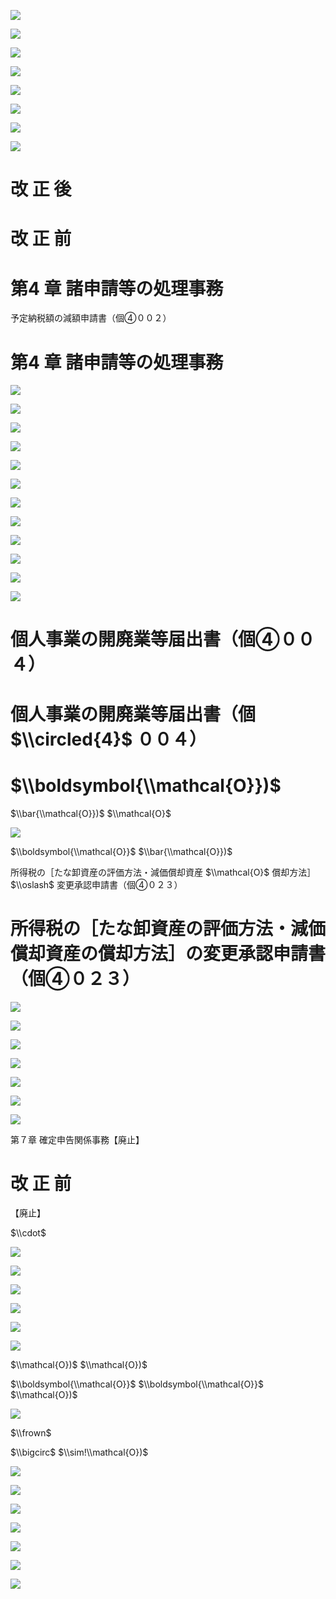 ![](https://www.nta.go.jp/tmp/d423a031-946b-43e9-b3ca-32574fd5513e/images/40401c7b8303d60dca17eac38f002dac90095a61ba02ab78c63729a60db6e70b.jpg)

![](https://www.nta.go.jp/tmp/d423a031-946b-43e9-b3ca-32574fd5513e/images/dd502ee7f98826bf82af096a1cb7c0a13c062f897998f07b76214cfeb7d53905.jpg)

![](https://www.nta.go.jp/tmp/d423a031-946b-43e9-b3ca-32574fd5513e/images/c6b1e930fb8279eebfd9e70fb5692381c4fdb09e940b8faf28aaa2c7e110315e.jpg)

![](https://www.nta.go.jp/tmp/d423a031-946b-43e9-b3ca-32574fd5513e/images/e8f3b26298d1009a5d852ead83a17aab21a76a59096a03ef5407f7b94d4ea8ca.jpg)

![](https://www.nta.go.jp/tmp/d423a031-946b-43e9-b3ca-32574fd5513e/images/a9d1a63daba01c7d1d5045d7975a9e36a1d09edc17e6bf3186c4400dfa4467c2.jpg)

![](https://www.nta.go.jp/tmp/d423a031-946b-43e9-b3ca-32574fd5513e/images/1adc3359629b91c1d2f30eb74e1450dc2cb0edd97b9ad4e71a99bdb83a26917d.jpg)

![](https://www.nta.go.jp/tmp/d423a031-946b-43e9-b3ca-32574fd5513e/images/b1fabe576a194de7f527c87b72353ebc287851193e10d3810bcbb9f0956dab23.jpg)

![](https://www.nta.go.jp/tmp/d423a031-946b-43e9-b3ca-32574fd5513e/images/5637eb0432b0a0b3211e3384d5ab043ea348839684ebf3cb4efac6060489d1c6.jpg)

# 改 正 後

# 改 正 前

# 第4 章 諸申請等の処理事務

予定納税額の減額申請書（個④００２）

# 第4 章 諸申請等の処理事務

![](https://www.nta.go.jp/tmp/d423a031-946b-43e9-b3ca-32574fd5513e/images/ac0644ee9008b709cd2f44bc08ce34b0a0c633c5fdabd2838aa795cc04474b05.jpg)

![](https://www.nta.go.jp/tmp/d423a031-946b-43e9-b3ca-32574fd5513e/images/2f8d1fc35058c538bb686a4c06c5e251388ddda9ebdb92e9a210bb9db0556ba0.jpg)

![](https://www.nta.go.jp/tmp/d423a031-946b-43e9-b3ca-32574fd5513e/images/1dca746a3f4643d457a0c375d00482da36285bd4d11a1d2fa6722d651bdaf91a.jpg)

![](https://www.nta.go.jp/tmp/d423a031-946b-43e9-b3ca-32574fd5513e/images/5238abd2027aa7dae381fe7541b9de4d9404dfe1f72f4c4c10fc19458e3c8394.jpg)

![](https://www.nta.go.jp/tmp/d423a031-946b-43e9-b3ca-32574fd5513e/images/4757bd8e781af51ea0ab28fa543c09e0dd745e6d82b7f99628f48ab97ecb7bf8.jpg)

![](https://www.nta.go.jp/tmp/d423a031-946b-43e9-b3ca-32574fd5513e/images/f18a09b5f8f58e4ad4bb9bc3476be06d8fd67622ca592c9a5ecf0a3a9bfb6eeb.jpg)

![](https://www.nta.go.jp/tmp/d423a031-946b-43e9-b3ca-32574fd5513e/images/c901800dfcc2d63ec9c51f58016b5af940916a3ee73e52b732f6392faccf1479.jpg)

![](https://www.nta.go.jp/tmp/d423a031-946b-43e9-b3ca-32574fd5513e/images/46cf12f62e11271752fd372572a85fdb6758e4abaa005288d1500ae7e19fb992.jpg)

![](https://www.nta.go.jp/tmp/d423a031-946b-43e9-b3ca-32574fd5513e/images/de1ebbd8f74145995c4c32ea745342451fed45c7f30934c2dfbbb1d58e53fb0d.jpg)

![](https://www.nta.go.jp/tmp/d423a031-946b-43e9-b3ca-32574fd5513e/images/a233b8305603fb0e3c5d09cedf955aa26704956f4bd3bd52b2263b13cd9024d4.jpg)

![](https://www.nta.go.jp/tmp/d423a031-946b-43e9-b3ca-32574fd5513e/images/f4d10a2bbbb96792062ddcb57fd1e3279e13114630733cfd730c3790e45d6c17.jpg)

![](https://www.nta.go.jp/tmp/d423a031-946b-43e9-b3ca-32574fd5513e/images/85985f51c31747e8d1cdb3caeb49a7531c30e037842d649c9d0f97f8d74678ee.jpg)

# 個人事業の開廃業等届出書（個④００４）

# 個人事業の開廃業等届出書（個 $\\circled{4}$ ００４）

# $\\boldsymbol{\\mathcal{O}})$

$\\bar{\\mathcal{O}})$ $\\mathcal{O}$

![](https://www.nta.go.jp/tmp/d423a031-946b-43e9-b3ca-32574fd5513e/images/78656c6f5fd3b661b9d64c4ab3e12e1631e06a28364408df31f56cc7d2bd8d28.jpg)

$\\boldsymbol{\\mathcal{O}}$ $\\bar{\\mathcal{O}})$

所得税の［たな卸資産の評価方法・減価償却資産 $\\mathcal{O}$ 償却方法］ $\\oslash$ 変更承認申請書（個④０２３）

# 所得税の［たな卸資産の評価方法・減価償却資産の償却方法］の変更承認申請書（個④０２３）

![](https://www.nta.go.jp/tmp/d423a031-946b-43e9-b3ca-32574fd5513e/images/635f68e95a7f9fe07e275fcdcc20f13976680f25d897d367972a668368898d69.jpg)

![](https://www.nta.go.jp/tmp/d423a031-946b-43e9-b3ca-32574fd5513e/images/ff5420b8ecc764b5c62e7f58b9bc585af11e203e67206973481618bd984c442d.jpg)

![](https://www.nta.go.jp/tmp/d423a031-946b-43e9-b3ca-32574fd5513e/images/cdf6b7831a7f9ec3bbde28dfd80f0932a7d9e5ad03ab0cc587499bdeee4e29b8.jpg)

![](https://www.nta.go.jp/tmp/d423a031-946b-43e9-b3ca-32574fd5513e/images/a5c7c2edadf32ed43fc2f7314cf5b57f25d7965053a9d6c3761afa4791d2762b.jpg)

![](https://www.nta.go.jp/tmp/d423a031-946b-43e9-b3ca-32574fd5513e/images/30b85d80b7e6bd2ad27d783e0a8bd1b578ae6fafee5e46ab47de3d390937c132.jpg)

![](https://www.nta.go.jp/tmp/d423a031-946b-43e9-b3ca-32574fd5513e/images/726b1877900834cb0b265902d9eab73771c5d9842d4e5f1be1cc7b5eaeac646a.jpg)

![](https://www.nta.go.jp/tmp/d423a031-946b-43e9-b3ca-32574fd5513e/images/87fbebb2bd87f2cd3b247a1fcad0498e3ecf9b48cb8f8e208123c1fd5afb669b.jpg)

第７章 確定申告関係事務【廃止】

# 改 正 前

【廃止】

$\\cdot$

![](https://www.nta.go.jp/tmp/d423a031-946b-43e9-b3ca-32574fd5513e/images/77a75ae85744d43fa8d48d1f403875efa2cd96f1dd1e8ab1ead81261b5f18c35.jpg)

![](https://www.nta.go.jp/tmp/d423a031-946b-43e9-b3ca-32574fd5513e/images/6ac6024e17bf44f38cb364124460e018e122f59ea8eec17eefb3fbf1be0e101d.jpg)

![](https://www.nta.go.jp/tmp/d423a031-946b-43e9-b3ca-32574fd5513e/images/64ea47589a2d7f34161f1b50a58b801edfb04f5ca6ba5c01968288bef91ea6d5.jpg)

![](https://www.nta.go.jp/tmp/d423a031-946b-43e9-b3ca-32574fd5513e/images/29c5f22f3491c5261e6e217dde0cd450ccf6b33200c973e2bde1d97000accc4d.jpg)

![](https://www.nta.go.jp/tmp/d423a031-946b-43e9-b3ca-32574fd5513e/images/849a54a60958adbaee2ddd8f7139547c1db393db2954020a8eedccc915eb0add.jpg)

![](https://www.nta.go.jp/tmp/d423a031-946b-43e9-b3ca-32574fd5513e/images/bf1c4ac0d407001c719a5205546dd53e8e38fad7f769246f436b0e953034c674.jpg)

$\\mathcal{O})$ $\\mathcal{O})$

$\\boldsymbol{\\mathcal{O}}$ $\\boldsymbol{\\mathcal{O}}$ $\\mathcal{O})$

![](https://www.nta.go.jp/tmp/d423a031-946b-43e9-b3ca-32574fd5513e/images/e941de3395f810cc6cc7e7c8fa429c463e89ff15843e358fe27e18b2b35e3d76.jpg)

$\\frown$

$\\bigcirc$ $\\sim!\\mathcal{O})$

![](https://www.nta.go.jp/tmp/d423a031-946b-43e9-b3ca-32574fd5513e/images/d75f37b843022629685df5e6b6ecf95badfc688f5eb00f58710f6b75fb03da7c.jpg)

![](https://www.nta.go.jp/tmp/d423a031-946b-43e9-b3ca-32574fd5513e/images/d5c4b523dbcfb8cb5327959136066362b62139949ca0882dfe3833a78c6f9336.jpg)

![](https://www.nta.go.jp/tmp/d423a031-946b-43e9-b3ca-32574fd5513e/images/b81039146b55b6fbbd7d63a422184b68c28d34061357681f4c4da5096272798a.jpg)

![](https://www.nta.go.jp/tmp/d423a031-946b-43e9-b3ca-32574fd5513e/images/5b2c7993fba6a96777819de7ade3d93d52676c709afd49136a074e3b36701a88.jpg)

![](https://www.nta.go.jp/tmp/d423a031-946b-43e9-b3ca-32574fd5513e/images/df774008921429ed147d476bb968ca461a26017e53e4c6455db2243095d0ee15.jpg)

![](https://www.nta.go.jp/tmp/d423a031-946b-43e9-b3ca-32574fd5513e/images/78e6db6718751f7ca10a43e602db5b6908628296558573ba33d7fc1afb4d651c.jpg)

![](https://www.nta.go.jp/tmp/d423a031-946b-43e9-b3ca-32574fd5513e/images/1bc8f5f892449e3245c9bab1e660f0882883b8bbf4e72950e1448f05b766e0d9.jpg)